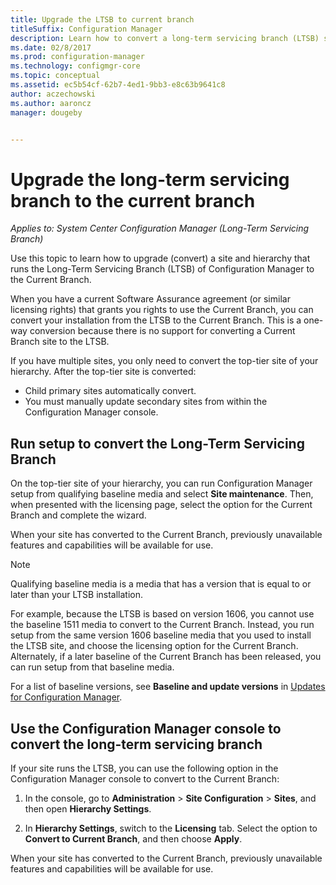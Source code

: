 ```yaml
---
title: Upgrade the LTSB to current branch
titleSuffix: Configuration Manager
description: Learn how to convert a long-term servicing branch (LTSB) site to a current branch site.
ms.date: 02/8/2017
ms.prod: configuration-manager
ms.technology: configmgr-core
ms.topic: conceptual
ms.assetid: ec5b54cf-62b7-4ed1-9bb3-e8c63b9641c8
author: aczechowski
ms.author: aaroncz
manager: dougeby


---
```


# Upgrade the long-term servicing branch to the current branch

*Applies to: System Center Configuration Manager (Long-Term Servicing Branch)*

Use this topic to learn how to upgrade (convert) a site and hierarchy that runs the Long-Term Servicing Branch (LTSB) of Configuration Manager to the Current Branch.

When you have a current Software Assurance agreement (or similar licensing rights) that grants you rights to use the Current Branch, you can convert your installation from the LTSB to the Current Branch.  This is a one-way conversion because there is no support for converting a Current Branch site to the LTSB.

If you have multiple sites, you only need to convert the top-tier site of your hierarchy. After the top-tier site is converted:
- Child primary sites automatically convert.
- You must manually update secondary sites from within the Configuration Manager console.

## Run setup to convert the Long-Term Servicing Branch
On the top-tier site of your hierarchy, you can run Configuration Manager setup from qualifying baseline media and select **Site maintenance**.  Then, when presented with the licensing page, select the option for the Current Branch and complete the wizard.

When your site has converted to the Current Branch, previously unavailable features and capabilities will be available for use.

> [!NOTE]  
> Qualifying baseline media is a media that has a version that is equal to or later than your LTSB installation.

For example, because the LTSB is based on version 1606, you cannot use the baseline 1511 media to convert to the Current Branch. Instead, you run setup from the same version 1606 baseline media that you used to install the LTSB site, and choose the licensing option for the Current Branch.  Alternately, if a later baseline of the Current Branch has been released, you can run setup from that baseline media.

For a list of baseline versions, see **Baseline and update versions** in [Updates for Configuration Manager](/sccm/core/servers/manage/updates).

## Use the Configuration Manager console to convert the long-term servicing branch
If your site runs the LTSB, you can use the following option in the Configuration Manager console to convert to the Current Branch:

 1. In the console, go to **Administration** > **Site Configuration** > **Sites**, and then open **Hierarchy Settings**.  

 2. In **Hierarchy Settings**, switch to the **Licensing** tab. Select the option to **Convert to Current Branch**, and then choose **Apply**.  

When your site has converted to the Current Branch, previously unavailable features and capabilities will be available for use.

